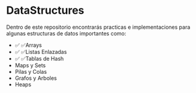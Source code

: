 # DataStructures
Dentro de este repositorio encontrarás practicas e implementaciones para algunas estructuras de datos importantes como:
* ✅ ✅Arrays
* ✅ ✅Listas Enlazadas
* ✅ ✅Tablas de Hash
* Maps y Sets
* Pilas y Colas
* Grafos y Arboles
* Heaps
